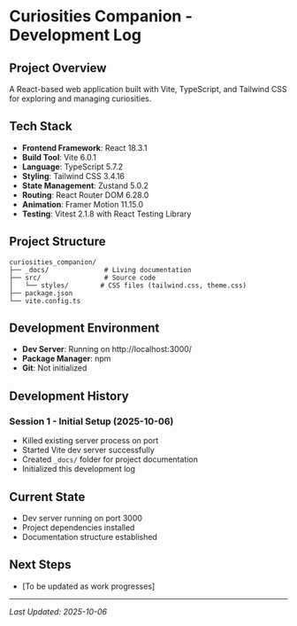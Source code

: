 # Curiosities Companion - Development Log

## Project Overview
A React-based web application built with Vite, TypeScript, and Tailwind CSS for exploring and managing curiosities.

## Tech Stack
- **Frontend Framework**: React 18.3.1
- **Build Tool**: Vite 6.0.1
- **Language**: TypeScript 5.7.2
- **Styling**: Tailwind CSS 3.4.16
- **State Management**: Zustand 5.0.2
- **Routing**: React Router DOM 6.28.0
- **Animation**: Framer Motion 11.15.0
- **Testing**: Vitest 2.1.8 with React Testing Library

## Project Structure
```
curiosities_companion/
├── _docs/              # Living documentation
├── src/                # Source code
│   └── styles/        # CSS files (tailwind.css, theme.css)
├── package.json
└── vite.config.ts
```

## Development Environment
- **Dev Server**: Running on http://localhost:3000/
- **Package Manager**: npm
- **Git**: Not initialized

## Development History

### Session 1 - Initial Setup (2025-10-06)
- Killed existing server process on port
- Started Vite dev server successfully
- Created `_docs/` folder for project documentation
- Initialized this development log

## Current State
- Dev server running on port 3000
- Project dependencies installed
- Documentation structure established

## Next Steps
- [To be updated as work progresses]

---
*Last Updated: 2025-10-06*
